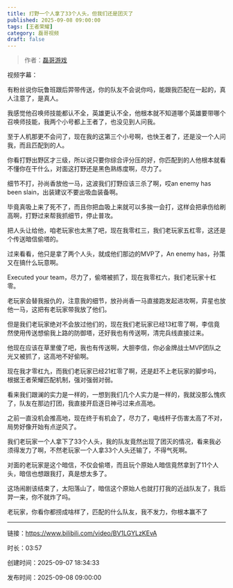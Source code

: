 ```yaml
---
title: 打野一个人拿了33个人头，但我们还是团灭了
published: 2025-09-08 09:00:00
tags: [王者荣耀]
category: 磊哥视频
draft: false
---
```



> 作者：[磊哥游戏](https://space.bilibili.com/268941858)

视频字幕：

有粉丝说你玩鲁班跟后羿带传送，你的队友不会说你吗，能跟我匹配在一起的，真人注意了，是真人。

我感觉他召唤师技能都认不全，英雄更认不全，他根本就不知道哪个英雄要带哪个召唤师技能，我两个小号都上王者了，也没见到人问我。

至于人机那更不会问了，现在我的这第三个小号啊，也快王者了，还是没一个人问我，而且匹配到的人。

你看打野出野区才三级，所以说只要你综合评分压的好，你匹配到的人他根本就看不懂你在干什么，对面这打野还是黑色熟练度啊，尽力了。

细节不打，孙尚香放他一马，这波我们打野应该三杀了啊，哎an enemy has been slain，出装建议不要出吸血装备啊。

毕竟真吸上来了死不了，而且你把血吸上来就可以多挨一会打，这样会把承伤给刷高啊，打野过来帮我抓细节，停止普攻。

把人头让给他，咱老玩家也太黑了吧，现在我零杠三，我们老玩家五杠零，这还是个传送暗信偷塔的。

过来看看，他只是拿了两个人头，就成他们那边的MVP了，An enemy has，孙策又在搞什么玩意啊。

Executed your team，尽力了，偷塔被抓了，现在我零杠六，我们老玩家十杠零。

老玩家会替我报仇的，注意我的细节，放孙尚香一马直接跑发起进攻啊，弈星也放他一马，这把有老玩家带我放了他们。

但是我们老玩家绝对不会放过他们的，现在我们老玩家已经13杠零了啊，李信竟然使用传送想偷我上路的防御塔，还好我也有传送啊，清完兵线直接过来。

他现在应该在草里傻了吧，我也有传送啊，大胆李信，你必金牌战士MVP团队之光又被抓了，这高地不好偷啊。

现在我才零杠九，而我们老玩家已经21杠零了啊，还是赶不上老玩家的脚步吗，根据王者荣耀匹配机制，强对强弱对弱。

看来我们跟澜的实力是一样的，一想到我们几个人实力是一样的，我就没那么愧疚了，队友在那边打团，我直接开启逐日神弓过来点高地。

之前一直没机会推高地，现在终于有机会了，尽力了，电线杆子伤害太高了不对，局势好像开始有点逆风了。

我们老玩家一个人拿下了33个人头，我的队友竟然出现了团灭的情况，看来我必须得发力了啊，不然老玩家一个人拿33个人头还输了，不得气死啊。

对面的老玩家是这个暗信，不仅会偷塔，而且玩个原始人暗信竟然拿到了11个人头，暗信也想跟我打，真是想太多了。

这场闹剧该结束了，太阳落山了，暗信这个原始人也就打打我的近战队友了，我后羿一来，你不就炸了吗。

老玩家，你看你都捞成啥样了，匹配的什么队友，我不发力，你根本赢不了

---

链接：https://www.bilibili.com/video/BV1LGYLzKEvA

时长：03:57

创建时间：2025-09-07 18:34:33

发布时间：2025-09-08 09:00:00
